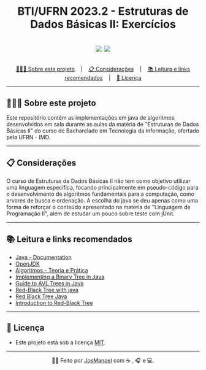 
<h1 align = "center">
  BTI/UFRN 2023.2 - Estruturas de Dados Básicas II: Exercícios
  
  <p align="center">
    <img src="https://img.shields.io/github/last-commit/Arco-de-Treinamento/EDB2-2023.2-BTI-UFRN">
    <img src="https://img.shields.io/github/license/Arco-de-Treinamento/EDB2-2023.2-BTI-UFRN">
  </p>
</h1>

<p align ="center">
<a href= "#sobre-este-projeto">👨🏻‍💻 Sobre este projeto</a> &nbsp;&nbsp;&nbsp;|&nbsp;&nbsp;&nbsp;
<a href="#consideracoes">📋 Considerações</a> &nbsp;&nbsp;&nbsp;|&nbsp;&nbsp;&nbsp;
<a href="#leitura">📚 Leitura e links recomendados</a> &nbsp;&nbsp;&nbsp;|&nbsp;&nbsp;&nbsp;
<a href="#licenca">📝 Licença</a>
</p>

<hr>

<h2 id = "sobre-este-projeto">👨🏻‍💻 Sobre este projeto</h2>

Este repositório contém as implementações em java de algoritmos desenvolvidos em sala durante as aulas da matéria de "Estruturas de Dados Básicas II" do curso de Bacharelado em Tecnologia da Informação, ofertado pela UFRN - IMD. 

<hr>

<h2 id="consideracoes">📋 Considerações</h2>

O curso de Estruturas de Dados Básicas II não tem como objetivo utilizar uma linguagem específica, focando principalmente em pseudo-código para o desenvolvimento de algoritmos fundamentais para a computação, como arvores de busca e ordenação. A escolha do java se deu apenas como uma forma de reforçar o conteúdo apresentado na materia de "Linguagem de Programação II", além de estudar um pouco sobre teste com jUnit.

<hr>

<h2 id="leitura">📚 Leitura e links recomendados</h2>

* [Java - Documentation](https://dev.java/learn/)
* [OpenJDK](https://openjdk.org/)
* [Algoritmos - Teoria e Prática](https://www.amazon.com.br/Algoritmos-Teoria-Pr%C3%A1tica-Thomas-Cormen/dp/8535236996)
* [Implementing a Binary Tree in Java](https://www.baeldung.com/java-binary-tree)
* [Guide to AVL Trees in Java](https://www.baeldung.com/java-avl-trees)
* [Red-Black Tree with java](https://www.happycoders.eu/algorithms/red-black-tree-java/)
* [Red Black Tree Java](https://www.javatpoint.com/red-black-tree-java)
* [Introduction to Red-Black Tree](https://www.geeksforgeeks.org/introduction-to-red-black-tree/)

<hr>

<h2 id="licenca">📝 Licença</h2>

- Este projeto está sob a licença [MIT](https://github.com/Arco-de-Treinamento/EDB2-2023.2-BTI-UFRN/blob/main/LICENSE).

<hr>

<div align = "center">

  👋🏾 Feito por [JosManoel](https://github.com/JosManoel) com ☕ , 🎧 e 💻.

</div> 